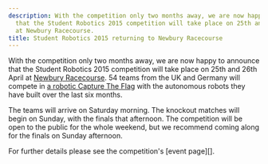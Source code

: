 ```yaml
---
description: With the competition only two months away, we are now happy to announce
  that the Student Robotics 2015 competition will take place on 25th and 26th April
  at Newbury Racecourse.
title: Student Robotics 2015 returning to Newbury Racecourse
---
```

With the competition only two months away, we are now happy to announce that the Student Robotics 2015 competition will
take place on 25th and 26th April at [Newbury Racecourse][venue]. 54 teams from the UK and Germany will compete
in [a robotic Capture The Flag][rules] with the autonomous robots they have built over the last six months.

The teams will arrive on Saturday morning. The knockout matches will begin on Sunday, with the finals that afternoon.
The competition will be open to the public for the whole weekend, but we recommend coming along for the finals on Sunday
afternoon.

For further details please see the competition's [event page][].

[venue]: http://www.newburyracecourse.co.uk/conferences-and-events/how-to-find-us/
[rules]: /docs/rules/
